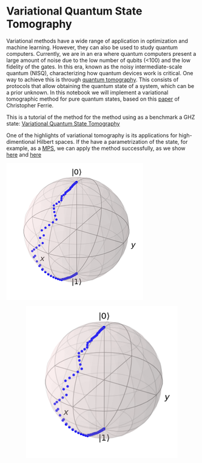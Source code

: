 # Variational Quantum State Tomography

Variational methods have a wide range of application in optimization and machine learning. However, they can also be used to study quantum computers. Currently, we are in an era where quantum computers present a large amount of noise due to the low number of qubits (<100) and the low fidelity of the gates. In this era, known as the noisy intermediate-scale quantum (NISQ), characterizing how quantum devices work is critical. One way to achieve this is through [quantum tomography](https://en.wikipedia.org/wiki/Quantum_tomography). This consists of protocols that allow obtaining the quantum state of a system, which can be a prior unknown. In this notebook we will implement a variational tomographic method for pure quantum states, based on this [paper](https://arxiv.org/abs/1406.4101) of Christopher Ferrie. 

This is a tutorial of the method for the method using as a benchmark a GHZ state: [Variational Quantum State Tomography](./Variational_Quantum_Tomography.ipynb)

One of the highlights of variational tomography is its applications for high-dimentional Hilbert spaces. If the have a parametrization of the state, for example, as a [MPS](https://en.wikipedia.org/wiki/Matrix_product_state), we can apply the method successfully, as we show [here](./Variational_Quantum_Tomography_26qb.ipynb) and [here](./Variational_Quantum_Tomography_30qb.ipynb)


![Bloch](https://github.com/lezav/variational_quantum_state_tomography/blob/main/Bloch%20Sphere/b1.png)

<p align="center">
  <img width="400" height="400" src="https://github.com/lezav/variational_quantum_state_tomography/blob/main/Bloch%20Sphere/b1.png">
</p>
